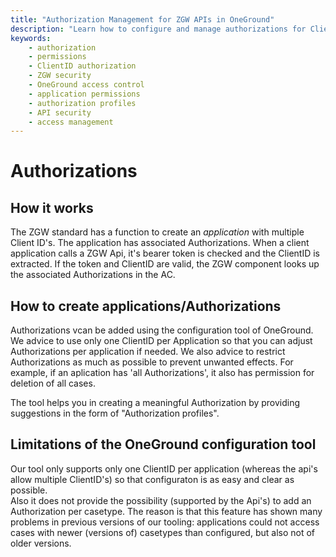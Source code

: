 ```yaml
---
title: "Authorization Management for ZGW APIs in OneGround"
description: "Learn how to configure and manage authorizations for ClientIDs in OneGround ZGW APIs. Set up application permissions, authorization profiles, and secure access controls for your ZGW components."
keywords:
    - authorization
    - permissions
    - ClientID authorization
    - ZGW security
    - OneGround access control
    - application permissions
    - authorization profiles
    - API security
    - access management
---
```


# Authorizations

## How it works

The ZGW standard has a function to create an <em>application</em> with multiple Client ID's.
The application has associated Authorizations.
When a client application calls a ZGW Api, it's bearer token is checked and the ClientID is extracted. If the token and ClientID are valid, the ZGW component looks up the associated Authorizations in the AC.

## How to create applications/Authorizations

Authorizations vcan be added using the configuration tool of OneGround.
We advice to use only one ClientID per Application so that you can adjust Authorizations per application if needed.
We also advice to restrict Authorizations as much as possible to prevent unwanted effects. For example, if an aplication has 'all Authorizations', it also has permission for deletion of all cases.

The tool helps you in creating a meaningful Authorization by providing suggestions in the form of "Authorization profiles".

## Limitations of the OneGround configuration tool

Our tool only supports only one ClientID per application (whereas the api's allow multiple ClientID's) so that configuraton is as easy and clear as possible.  
Also it does not provide the possibility (supported by the Api's) to add an Authorization per casetype. The reason is that this feature has shown many problems in previous versions of our tooling: applications could not access cases with newer (versions of) casetypes than configured, but also not of older versions.
